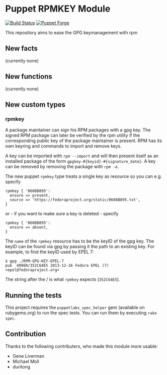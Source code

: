 Puppet RPMKEY Module
====================

[![Build Status](https://travis-ci.org/stschulte/puppet-rpmkey.png?branch=master)](https://travis-ci.org/stschulte/puppet-rpmkey)
[![Puppet Forge](https://img.shields.io/puppetforge/v/stschulte/rpmkey.svg)](https://forge.puppetlabs.com/stschulte/rpmkey)

This repository aims to ease the GPG keymanagement with rpm

New facts
---------
(currently none)

New functions
-------------
(currently none)

New custom types
----------------

### rpmkey

A package maintainer can sign his RPM packages with a gpg key. The signed RPM package can later be
verified by the rpm utility if the corresponding public key of the package maintainer is present.
RPM has its own keyring and commands to import and remove keys.

A key can be imported with `rpm --import` and will then present itself as an installed package of the form
`gpgkey-#{keyid}-#{signature_date}`. A key can be removed by removing the package with `rpm -e`.

The new puppet `rpmkey` type treats a single key as resource so you can e.g. specify

    rpmkey { '0608B895':
      ensure => present,
      source => 'https://fedoraproject.org/static/0608B895.txt',
    }

or - if you want to make sure a key is deleted - specify

    rpmkey { '0608B895':
      ensure => absent,
    }

The `name` of the `rpmkey` resource has to be the keyID of the gpg key.
The keyID can be found via gpg by passing it the path to an existing key.
For example, to find the keyID used by EPEL 7:

    $ gpg ./RPM-GPG-KEY-EPEL-7
    pub  4096R/352C64E5 2013-12-16 Fedora EPEL (7) <epel@fedoraproject.org>

The string after the / is what `rpmkey` expects (`352C64E5`).

Running the tests
-----------------

This project requires the `puppetlabs_spec_helper` gem (available on rubygems.org)
to run the spec tests. You can run them by executing `rake spec`.

Contribution
------------

Thanks to the following contributers, who made this module more usable:

* Gene Liverman
* Michael Moll
* duritong
